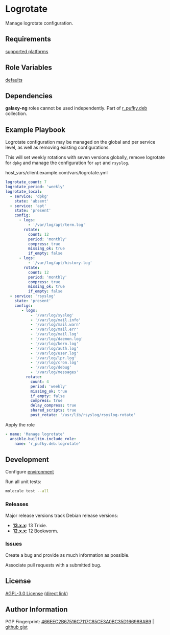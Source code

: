 # Logrotate
Manage logrotate configuration.

## Requirements
[supported platforms](https://github.com/r-pufky/ansible_logrotate/blob/main/meta/main.yml)

## Role Variables
[defaults](https://github.com/r-pufky/ansible_logrotate/blob/main/defaults/main.yml)

## Dependencies
**galaxy-ng** roles cannot be used independently. Part of
[r_pufky.deb](https://github.com/r-pufky/ansible_collection_deb) collection.

## Example Playbook
Logrotate configuration may be managed on the global and per service level, as
well as removing existing configurations.

This will set weekly rotations with seven versions globally, remove logrotate
for `dpkg` and manage the configuration for `apt` and `rsyslog`.

host_vars/client.example.com/vars/logrotate.yml
``` yaml
logrotate_count: 7
logrotate_period: 'weekly'
logrotate_local:
  - service: 'dpkg'
    state: 'absent'
  - service: 'apt'
    state: 'present'
    config:
      - logs:
          - '/var/log/apt/term.log'
        rotate:
          count: 12
          period: 'monthly'
          compress: true
          missing_ok: true
          if_empty: false
      - logs:
          - '/var/log/apt/history.log'
        rotate:
          count: 12
          period: 'monthly'
          compress: true
          missing_ok: true
          if_empty: false
  - service: 'rsyslog'
    state: 'present'
    configs:
       - logs:
           - '/var/log/syslog'
           - '/var/log/mail.info'
           - '/var/log/mail.warn'
           - '/var/log/mail.err'
           - '/var/log/mail.log'
           - '/var/log/daemon.log'
           - '/var/log/kern.log'
           - '/var/log/auth.log'
           - '/var/log/user.log'
           - '/var/log/lpr.log'
           - '/var/log/cron.log'
           - '/var/log/debug'
           - '/var/log/messages'
         rotate:
           count: 4
           period: 'weekly'
           missing_ok: true
           if_empty: false
           compress: true
           delay_compress: true
           shared_scripts: true
           post_rotate: '/usr/lib/rsyslog/rsyslog-rotate'
```

Apply the role
``` yaml
- name: 'Manage logrotate'
  ansible.builtin.include_role:
    name: 'r_pufky.deb.logrotate'
```

## Development
Configure [environment](https://github.com/r-pufky/ansible_collection_docs/blob/main/dev/environment/README.md)

Run all unit tests:
``` bash
molecule test --all
```

### Releases
Major release versions track Debian release versions:

* **[13.x.x](https://github.com/r-pufky/ansible_logrotate)**: 13 Trixie.
* **[12.x.x](https://github.com/r-pufky/ansible_logrotate/tree/12.x)**: 12 Bookworm.

### Issues
Create a bug and provide as much information as possible.

Associate pull requests with a submitted bug.

## License
[AGPL-3.0 License](https://www.tldrlegal.com/license/gnu-affero-general-public-license-v3-agpl-3-0)
 [(direct link)](https://github.com/r-pufky/ansible_logrotate/blob/main/LICENSE)

## Author Information
PGP Fingerprint: [466EEC2B67516C7117C85CE3A0BC35D16698BAB9](https://keys.openpgp.org/vks/v1/by-fingerprint/466EEC2B67516C7117C85CE3A0BC35D16698BAB9)
| [github gist](https://gist.github.com/r-pufky/a8df36977c55b5bb20829267c4c49d22)
